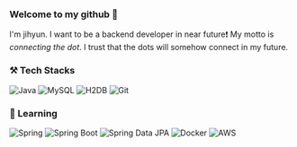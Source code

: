### Welcome to my github 👋

I'm jihyun. I want to be a backend developer in near future❗
My motto is *connecting the dot*. I trust that the dots will somehow connect in my future.

### ⚒️ Tech Stacks

![Java](https://img.shields.io/badge/-Java-007396?style=for-the-badge&logo=&logoColor=white)
![MySQL](https://img.shields.io/badge/-MySQL-4479A1?style=for-the-badge&logo=mysql&logoColor=white)
![H2DB](https://img.shields.io/badge/-H2DB-00599C?style=for-the-badge&logo=H2DB&logoColor=white)
![Git](https://img.shields.io/badge/-Git-F05032?style=for-the-badge&logo=git&logoColor=white)

### 🌱 Learning
![Spring](https://img.shields.io/badge/-Spring-6DB33F?style=for-the-badge&logo=spring&logoColor=white)
![Spring Boot](https://img.shields.io/badge/-SpringBoot-6DB33F?style=for-the-badge&logo=springboot&logoColor=white)
![Spring Data JPA](https://img.shields.io/badge/-SpringDataJPA-6DB33F?style=for-the-badge&logo=springdatajpa&logoColor=white)
![Docker](https://img.shields.io/badge/-Docker-2496ED?style=for-the-badge&logo=docker&logoColor=white)
![AWS](https://img.shields.io/badge/-AmazonAWS-FF9900?style=for-the-badge&logo=Amazon&nbsp;AWS&logoColor=white)

<!-- ### 📈 Git Stats
![Jihyun's GitHub stats](https://github-readme-stats.vercel.app/api?username=Jihyun3478&show_icons=true&theme=prussian) -->

<!-- [//]: # (### 💻 Projects)
[//]: # (![Kotlin]&#40;https://img.shields.io/badge/-Kotlin-7F52FF?style=for-the-badge&logo=kotlin&logoColor=white&#41;) -->
